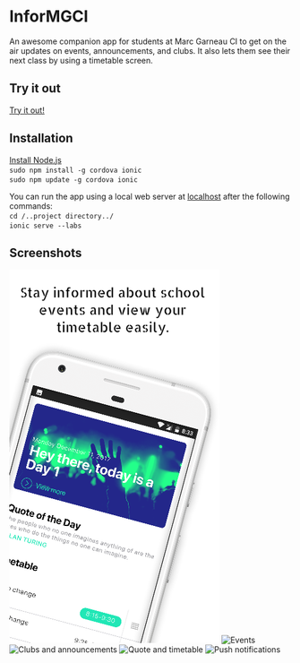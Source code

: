 # InforMGCI
An awesome companion app for students at Marc Garneau CI to get on the air updates on events, announcements, and clubs. It also lets them see their next class by using a timetable screen.

## Try it out
[Try it out!](https://play.google.com/store/apps/details?id=me.shehryar)

## Installation

[Install Node.js](https://nodejs.org/en/)   
`sudo npm install -g cordova ionic`   
`sudo npm update -g cordova ionic`  

You can run the app using a local web server at [localhost](localhost:8080) after the following commands:  
`cd /..project directory../`    
`ionic serve --labs`   


## Screenshots

![Intro](https://raw.githubusercontent.com/ShehryarX/inform-mgci/master/1.png) ![Events](https://raw.githubusercontent.com/ShehryarX/informgci/master/2.png) ![Clubs and announcements](https://raw.githubusercontent.com/ShehryarX/informgci/master/3.png) ![Quote and timetable](https://raw.githubusercontent.com/ShehryarX/informgci/master/4.png) ![Push notifications](https://raw.githubusercontent.com/ShehryarX/informgci/master/5.png)

